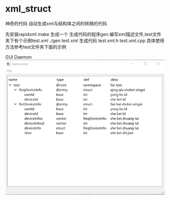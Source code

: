 # xml_struct
神奇的代码
自动生成xml与结构体之间的转换的代码

先安装rapidxml
make
生成一个 生成代码的程序gen
编写xml描述文件,test文件夹下有个示例test.xml
./gen test.xml
生成代码 test.xml.h test.xml.cpp
具体使用方法参考test文件夹下面的示例

GUI Daemon
![Preview](image/preview.png "Preview")
